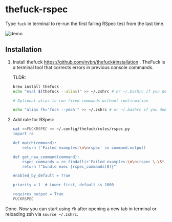 # thefuck-rspec
Type `fuck` in terminal to re-run the first failing RSpec test from the last time.

![demo](./demo.gif)

## Installation

1. Install thefuck https://github.com/nvbn/thefuck#installation . TheFuck is a terminal tool that corrects errors in previous console commands.

   TLDR:
   ```bash
   brew install thefuck
   echo "eval $(thefuck --alias)" >> ~/.zshrc # or ~/.bashrc if you don't use oh-my-zsh

   # Optional alias to run fixed commands without confirmation

   echo "alias fk='fuck --yeah'" >> ~/.zshrc # or ~/.bashrc if you don't use oh-my-zsh
   ```
2. Add rule for RSpec:

    ```bash
    cat <<FUCKRSPEC >> ~/.config/thefuck/rules/rspec.py
    import re

    def match(command):
        return ('Failed examples:\n\nrspec' in command.output)

    def get_new_command(command):
        rspec_commands = re.findall(r'Failed examples:\n\n(rspec \.\S*_spec\.rb:\d*) #', command.output)
        return f"bundle exec {rspec_commands[0]}"

    enabled_by_default = True

    priority = 1  # Lower first, default is 1000

    requires_output = True
    FUCKRSPEC
    ```
Done. Now you can start using `fk` after opening a new tab in terminal or reloading zsh via `source ~/.zshrc`.
